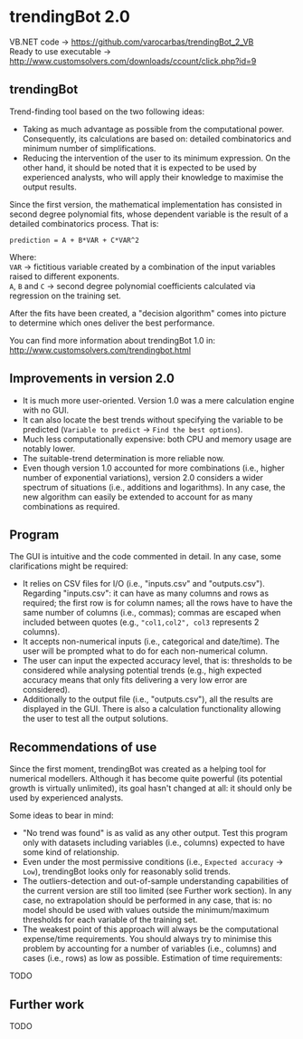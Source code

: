 trendingBot 2.0
===============


VB.NET code -> https://github.com/varocarbas/trendingBot_2_VB<br>
Ready to use executable -> http://www.customsolvers.com/downloads/ccount/click.php?id=9

trendingBot
-----------

Trend-finding tool based on the two following ideas:
* Taking as much advantage as possible from the computational power. Consequently, its calculations are based on: detailed combinatorics and minimum number of simplifications.
* Reducing the intervention of the user to its minimum expression. On the other hand, it should be noted that it is expected to be used by experienced analysts, who will apply their knowledge to maximise the output results.

Since the first version, the mathematical implementation has consisted in second degree polynomial fits, whose dependent variable is the result of a detailed combinatorics process. That is: 

`prediction = A + B*VAR + C*VAR^2`

Where:<br>
`VAR` -> fictitious variable created by a combination of the input variables raised to different exponents.<br>
`A`, `B` and `C` -> second degree polynomial coefficients calculated via regression on the training set.


After the fits have been created, a "decision algorithm" comes into picture to determine which ones deliver the best performance. 

You can find more information about trendingBot 1.0 in: http://www.customsolvers.com/trendingbot.html


Improvements in version 2.0
---------------------------

* It is much more user-oriented. Version 1.0 was a mere calculation engine with no GUI. 
* It can also locate the best trends without specifying the variable to be predicted (`Variable to predict` -> `Find the best options`).
* Much less computationally expensive: both CPU and memory usage are notably lower.
* The suitable-trend determination is more reliable now.
* Even though version 1.0 accounted for more combinations (i.e., higher number of exponential variations), version 2.0 considers a wider spectrum of situations (i.e., additions and logarithms). In any case, the new algorithm can easily be extended to account for as many combinations as required.


Program
-------

The GUI is intuitive and the code commented in detail. In any case, some clarifications might be required:

* It relies on CSV files for I/O (i.e., "inputs.csv" and "outputs.csv"). Regarding "inputs.csv": it can have as many columns and rows as required; the first row is for column names; all the rows have to have the same number of columns (i.e., commas); commas are escaped when included between quotes (e.g., `"col1,col2", col3` represents 2 columns).
* It accepts non-numerical inputs (i.e., categorical and date/time). The user will be prompted what to do for each non-numerical column.
* The user can input the expected accuracy level, that is: thresholds to be considered while analysing potential trends (e.g., high expected accuracy means that only fits delivering a very low error are considered).
* Additionally to the output file (i.e., "outputs.csv"), all the results are displayed in the GUI. There is also a calculation functionality allowing the user to test all the output solutions.


Recommendations of use
----------------------

Since the first moment, trendingBot was created as a helping tool for numerical modellers. Although it has become quite powerful (its potential growth is virtually unlimited), its goal hasn't changed at all: it should only be used by experienced analysts.

Some ideas to bear in mind:
* "No trend was found" is as valid as any other output. Test this program only with datasets including variables (i.e., columns) expected to have some kind of relationship.
* Even under the most permissive conditions (i.e., `Expected accuracy` -> `Low`), trendingBot looks only for reasonably solid trends.
* The outliers-detection and out-of-sample understanding capabilities of the current version are still too limited (see Further work section). In any case, no extrapolation should be performed in any case, that is: no model should be used with values outside the minimum/maximum thresholds for each variable of the training set.
* The weakest point of this approach will always be the computational expense/time requirements. You should always try to minimise this problem by accounting for a number of variables (i.e., columns) and cases (i.e., rows) as low as possible. Estimation of time requirements:

TODO


Further work
------------

TODO
